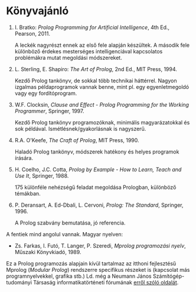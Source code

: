 # Könyvajánló

1. I. Bratko: *Prolog Programming for Artificial Intelligence*, 4th Ed., Pearson, 2011.

   A leckék nagyrészt ennek az első fele alapján készültek. A második fele különböző érdekes mesterséges intelligenciával kapcsolatos problémákra mutat megoldási módszereket.

2. L. Sterling, E. Shapiro: *The Art of Prolog*, 2nd Ed., MIT Press, 1994.

   Kezdő Prolog tankönyv, de sokkal több technikai háttérrel. Nagyon izgalmas példaprogramok vannak benne, mint pl. egy egyenletmegoldó vagy egy fordítóprogram.

3. W.F. Clocksin, *Clause and Effect - Prolog Programming for the Working Programmer*, Springer, 1997.

   Kezdő Prolog tankönyv programozóknak, minimális magyarázatokkal és sok példával. Ismétlésnek/gyakorlásnak is nagyszerű.

4. R.A. O'Keefe, *The Craft of Prolog*, MIT Press, 1990.

   Haladó Prolog tankönyv, módszerek hatékony és helyes programok írására.

5. H. Coelho, J.C. Cotta, *Prolog by Example - How to Learn, Teach and Use It*, Springer, 1988.

   175 különféle nehézségű feladat megoldása Prologban, különböző témákban.

6. P. Deransart, A. Ed-Dbali, L. Cervoni, *Prolog: The Standard*, Springer, 1996.

   A Prolog szabvány bemutatása, jó referencia.

A fentiek mind angolul vannak. Magyar nyelven:

- Zs. Farkas, I. Futó, T. Langer, P. Szeredi, *Mprolog programozási nyelv*, Műszaki Könyvkiadó, 1989.

Ez a Prolog programozás alapjain kívül tartalmaz az itthoni fejlesztésű Mprolog (*Modular Prolog*) rendszerre specifikus részeket is (kapcsolat más programnyelvekkel, grafika stb.) Ld. még a Neumann János Számítógép-tudományi Társaság informatikatörténeti fórumának [erről szóló oldalát](https://itf.njszt.hu/termek_software/mprolog-modular-prolog-rendszer).
